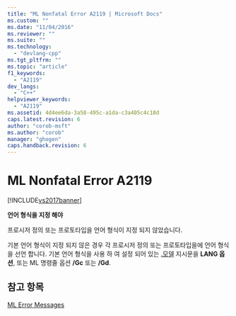 ```yaml
---
title: "ML Nonfatal Error A2119 | Microsoft Docs"
ms.custom: ""
ms.date: "11/04/2016"
ms.reviewer: ""
ms.suite: ""
ms.technology: 
  - "devlang-cpp"
ms.tgt_pltfrm: ""
ms.topic: "article"
f1_keywords: 
  - "A2119"
dev_langs: 
  - "C++"
helpviewer_keywords: 
  - "A2119"
ms.assetid: 4d4ee6da-3a58-495c-a1da-c3a405c4c18d
caps.latest.revision: 6
author: "corob-msft"
ms.author: "corob"
manager: "ghogen"
caps.handback.revision: 6
---
```

# ML Nonfatal Error A2119
[!INCLUDE[vs2017banner](../../assembler/inline/includes/vs2017banner.md)]

**언어 형식을 지정 해야**  
  
 프로시저 정의 또는 프로토타입을 언어 형식이 지정 되지 않았습니다.  
  
 기본 언어 형식이 지정 되지 않은 경우 각 프로시저 정의 또는 프로토타입을에 언어 형식을 선언 합니다.  기본 언어 형식을 사용 하 여 설정 되어 있는  [.모델](../../assembler/masm/dot-model.md) 지시문을  **LANG 옵션**, 또는 ML 명령줄 옵션  **\/Gc** 또는  **\/Gd**.  
  
## 참고 항목  
 [ML Error Messages](../../assembler/masm/ml-error-messages.md)